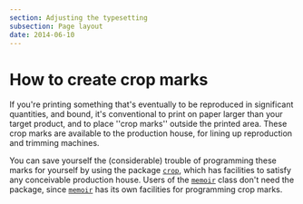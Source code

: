 ```yaml
---
section: Adjusting the typesetting
subsection: Page layout
date: 2014-06-10
---
```


# How to create crop marks

If you're printing something that's eventually to be reproduced in
significant quantities, and bound, it's conventional to print on paper
larger than your target product, and to place ''crop marks'' outside
the printed area.  These crop marks are available to the production
house, for lining up reproduction and trimming machines.

You can save yourself the (considerable) trouble of programming these
marks for yourself by using the package [`crop`](https://ctan.org/pkg/crop), which has
facilities to satisfy any conceivable production house.  Users of the
[`memoir`](https://ctan.org/pkg/memoir) class don't need the package, since [`memoir`](https://ctan.org/pkg/memoir) has
its own facilities for programming crop marks.

